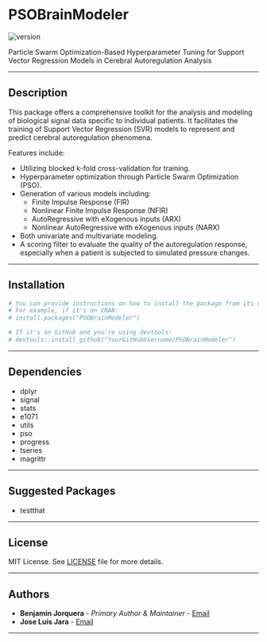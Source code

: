 # PSOBrainModeler

![version](https://img.shields.io/badge/version-0.1.0-blue.svg)

Particle Swarm Optimization-Based Hyperparameter Tuning for Support Vector Regression Models in Cerebral Autoregulation Analysis

---

## Description

This package offers a comprehensive toolkit for the analysis and modeling of biological signal data specific to individual patients. It facilitates the training of Support Vector Regression (SVR) models to represent and predict cerebral autoregulation phenomena. 

Features include:
- Utilizing blocked k-fold cross-validation for training.
- Hyperparameter optimization through Particle Swarm Optimization (PSO).
- Generation of various models including:
  - Finite Impulse Response (FIR)
  - Nonlinear Finite Impulse Response (NFIR)
  - AutoRegressive with eXogenous inputs (ARX)
  - Nonlinear AutoRegressive with eXogenous inputs (NARX)
- Both univariate and multivariate modeling.
- A scoring filter to evaluate the quality of the autoregulation response, especially when a patient is subjected to simulated pressure changes.

---

## Installation

```R
# You can provide instructions on how to install the package from its source or any repository.
# For example, if it's on CRAN:
# install.packages("PSOBrainModeler")

# If it's on GitHub and you're using devtools:
# devtools::install_github("YourGitHubUsername/PSOBrainModeler")
```

---

## Dependencies

- dplyr
- signal
- stats
- e1071
- utils
- pso
- progress
- tseries
- magrittr

---

## Suggested Packages

- testthat

---

## License

MIT License. See [LICENSE](LICENSE) file for more details.

---

## Authors

- **Benjamin Jorquera** - *Primary Author & Maintainer* - [Email](mailto:benjamin.jorquera@usach.cl)
- **Jose Luis Jara** - [Email](mailto:jljara@usach.cl)

---

